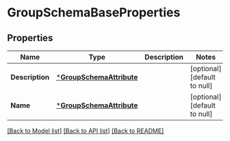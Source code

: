 # GroupSchemaBaseProperties

## Properties
Name | Type | Description | Notes
------------ | ------------- | ------------- | -------------
**Description** | [***GroupSchemaAttribute**](GroupSchemaAttribute.md) |  | [optional] [default to null]
**Name** | [***GroupSchemaAttribute**](GroupSchemaAttribute.md) |  | [optional] [default to null]

[[Back to Model list]](../README.md#documentation-for-models) [[Back to API list]](../README.md#documentation-for-api-endpoints) [[Back to README]](../README.md)

